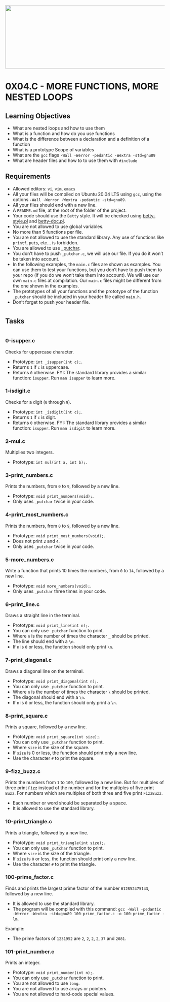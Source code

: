 <p align="center">
<img src="https://assets.website-files.com/6105315644a26f77912a1ada/610540e8b4cd6969794fe673_Holberton_School_logo-04-04.svg" height="200px" width="700px">
</p>


# 0X04.C - MORE FUNCTIONS, MORE NESTED LOOPS

## Learning Objectives

* What are nested loops and how to use them
* What is a function and how do you use functions
* What is the difference between a declaration and a definition of a function
* What is a prototype
Scope of variables
* What are the `gcc` flags `-Wall -Werror -pedantic -Wextra -std=gnu89`
* What are header files and how to to use them with `#include`

## Requirements 

* Allowed editors: `vi`, `vim`, `emacs`
* All your files will be compiled on Ubuntu 20.04 LTS using `gcc`, using the options `-Wall -Werror -Wextra -pedantic -std=gnu89`.
* All your files should end with a new line.
* A `README.md` file, at the root of the folder of the project.
* Your code should use the `Betty` style. It will be checked using [betty-style.pl](https://github.com/holbertonschool/Betty/blob/master/betty-style.pl) and [betty-doc.pl](https://github.com/holbertonschool/Betty/blob/master/betty-doc.pl).
* You are not allowed to use global variables.
* No more than 5 functions per file.
* You are not allowed to use the standard library. Any use of functions like `printf`, `puts`, etc… is forbidden.
* You are allowed to use [_putchar](https://github.com/holbertonschool/_putchar.c/blob/master/_putchar.c).
* You don’t have to push `_putchar.c`, we will use our file. If you do it won’t be taken into account.
* In the following examples, the `main.c` files are shown as examples. You can use them to test your functions, but you don’t have to push them to your repo (if you do we won’t take them into account). We will use our own `main.c` files at compilation. Our `main.c` files might be different from the one shown in the examples.
* The prototypes of all your functions and the prototype of the function `_putchar` should be included in your header file called `main.h`.
* Don’t forget to push your header file.

#
## Tasks

#

### 0-isupper.c
Checks for uppercase character.
- Prototype: `int _isupper(int c);`.
- Returns `1` if `c` is uppercase.
- Returns `0` otherwise.
FYI: The standard library provides a similar function: `isupper`. Run `man isupper` to learn more.

### 1-isdigit.c
Checks for a digit (`0` through `9`).
- Prototype: `int _isdigit(int c);`.
- Returns `1` if `c` is digit.
- Returns `0` otherwise.
FYI: The standard library provides a similar function: `isupper`. Run `man isdigit` to learn more.

### 2-mul.c
Multiplies two integers.
- Prototype: `int mul(int a, int b);`.

### 3-print_numbers.c
Prints the numbers, from `0` to `9`, followed by a new line.
- Prototype: `void print_numbers(void);`.
- Only uses `_putchar` twice in your code.

### 4-print_most_numbers.c
Prints the numbers, from `0` to `9`, followed by a new line.
- Prototype: `void print_most_numbers(void);`.
- Does not print `2` and `4`.
- Only uses `_putchar` twice in your code.

### 5-more_numbers.c
Write a function that prints 10 times the numbers, from `0` to `14`, followed by a new line.
- Prototype: `void more_numbers(void);`.
- Only uses `_putchar` three times in your code.

### 6-print_line.c
Draws a straight line in the terminal.
- Prototype: `void print_line(int n);`.
- You can only use `_putchar` function to print.
- Where `n` is the number of times the character `_` should be printed.
- The line should end with a `\n`.
- If `n` is `0` or less, the function should only print `\n`.

### 7-print_diagonal.c
Draws a diagonal line on the terminal.
- Prototype: `void print_diagonal(int n);`.
- You can only use `_putchar` function to print.
- Where `n` is the number of times the character `\` should be printed.
- The diagonal should end with a `\n`.
- If `n` is `0` or less, the function should only print a `\n`.

### 8-print_square.c
Prints a square, followed by a new line.
- Prototype: `void print_square(int size);`.
- You can only use `_putchar` function to print.
- Where `size` is the size of the square.
- If `size` is 0 or less, the function should print only a new line.
- Use the character `#` to print the square.

### 9-fizz_buzz.c
Prints the numbers from `1` to `100`, followed by a new line. But for multiples of three print `Fizz` instead of the number and for the multiples of five print `Buzz`. For numbers which are multiples of both three and five print `FizzBuzz`.
- Each number or word should be separated by a space.
- It is allowed to use the standard library.

### 10-print_triangle.c
Prints a triangle, followed by a new line.
- Prototype: `void print_triangle(int size);`.
- You can only use `_putchar` function to print.
- Where `size` is the size of the triangle.
- If `size` is `0` or less, the function should print only a new line.
- Use the character `#` to print the triangle.

### 100-prime_factor.c
Finds and prints the largest prime factor of the number `612852475143`, followed by a new line.
- It is allowed to use the standard library.
- The program will be compiled with this command: `gcc -Wall -pedantic -Werror -Wextra -std=gnu89 100-prime_factor.c -o 100-prime_factor -lm`.

Example:

- The prime factors of `1231952` are `2`, `2`, `2`, `2`, `37` and `2081`.

### 101-print_number.c
Prints an integer.
- Prototype: `void print_number(int n);`.
- You can only use `_putchar` function to print.
- You are not allowed to use `long`.
- You are not allowed to use arrays or pointers.
- You are not allowed to hard-code special values.